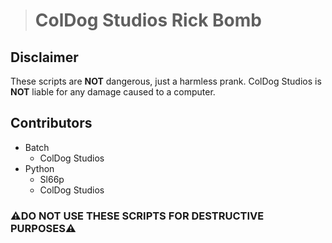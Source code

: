 > # ColDog Studios Rick Bomb

## Disclaimer

These scripts are **NOT** dangerous, just a harmless prank. ColDog Studios is **NOT** liable for any damage caused to a computer.

## Contributors

 - Batch
    - ColDog Studios
 - Python
    - Sl66p
    - ColDog Studios

### ⚠️DO NOT USE THESE SCRIPTS FOR DESTRUCTIVE PURPOSES⚠️
